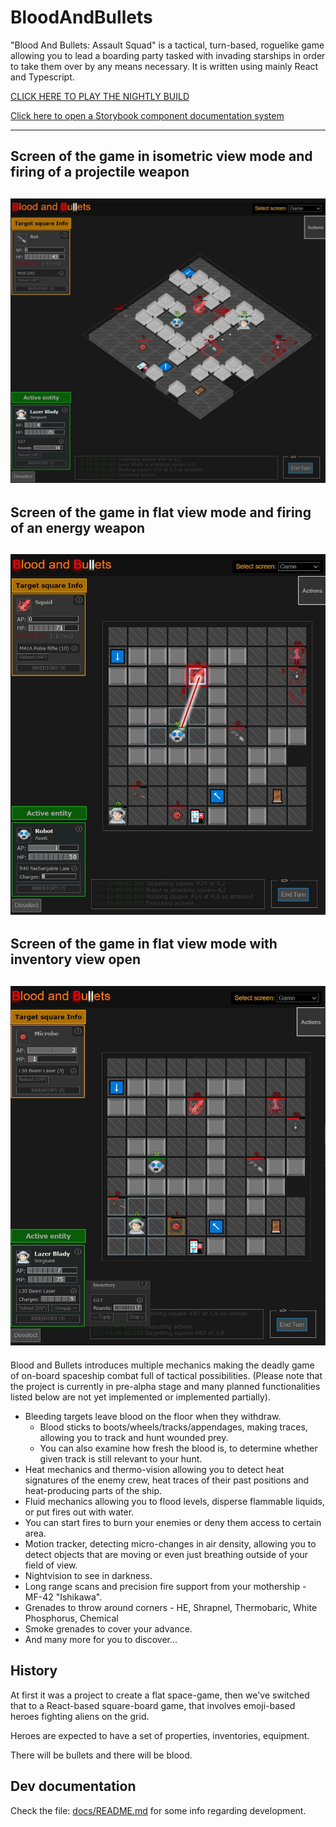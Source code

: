 # BloodAndBullets

"Blood And Bullets: Assault Squad" is a tactical, turn-based, roguelike game 
allowing you to lead a boarding party tasked with invading starships in order 
to take them over by any means necessary.
It is written using mainly React and Typescript.

[CLICK HERE TO PLAY THE NIGHTLY BUILD](https://qudlaty.github.io/BloodAndBullets/build/)

[Click here to open a Storybook component documentation system](https://qudlaty.github.io/BloodAndBullets/storybook-static/)


----
## Screen of the game in isometric view mode and firing of a projectile weapon
![Screen with laser firing](./docs/_assets/images/screen-03-3d-firing-projectile.jpg?raw=true "Firing G17 in 3d mode")
----
## Screen of the game in flat view mode and firing of an energy weapon
![Screen with laser firing](./docs/_assets/images/screen-02-firing-laser.jpg?raw=true "Firing Da Laser")
----
## Screen of the game in flat view mode with inventory view open
![Screen with open inventory](./docs/_assets/images/screen-01-inventory-open.jpg?raw=true "Inventory View")
----

Blood and Bullets introduces multiple mechanics making the deadly game of on-board spaceship combat full of tactical possibilities. 
(Please note that the project is currently in pre-alpha stage and many planned functionalities listed below are not yet implemented or implemented partially). 

- Bleeding targets leave blood on the floor when they withdraw. 
  - Blood sticks to boots/wheels/tracks/appendages, making traces, allowing you to track and hunt wounded prey. 
  - You can also examine how fresh the blood is, to determine whether given track is still relevant to your hunt.
- Heat mechanics and thermo-vision allowing you to detect heat signatures of the enemy crew, heat traces of their past positions and heat-producing parts of the ship.
- Fluid mechanics allowing you to flood levels, disperse flammable liquids, or put fires out with water.
- You can start fires to burn your enemies or deny them access to certain area.
- Motion tracker, detecting micro-changes in air density, allowing you to detect objects that are moving or even just breathing outside of your field of view.
- Nightvision to see in darkness.
- Long range scans and precision fire support from your mothership - MF-42 "Ishikawa".
- Grenades to throw around corners - HE, Shrapnel, Thermobaric, White Phosphorus, Chemical
- Smoke grenades to cover your advance.
- And many more for you to discover...

## History

At first it was a project to create a flat space-game,
then we've switched that to a React-based square-board game,
that involves emoji-based heroes fighting aliens on the grid.

Heroes are expected to have a set of properties, inventories, equipment.

There will be bullets and there will be blood.

## Dev documentation

Check the file: [docs/README.md](docs/README.md) for some info regarding development.
